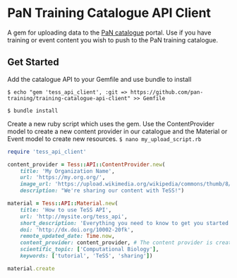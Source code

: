 # PaN Training Catalogue API Client
A gem for uploading data to the [PaN catalogue](https://pan-training.hzdr.de) portal. Use if you have training or event content you wish to push to the PaN training catalogue.

## Get Started
Add the catalogue API to your Gemfile and use bundle to install

`$ echo "gem 'tess_api_client', :git => https://github.com/pan-training/training-catalogue-api-client" >> Gemfile`

`$ bundle install` 

Create a new ruby script which uses the gem. Use the ContentProvider model to create a new content provider in our catalogue and the Material or Event model to create new resources. 
`$ nano my_upload_script.rb`

```ruby
require 'tess_api_client'

content_provider = Tess::API::ContentProvider.new(
    title: 'My Organization Name',
    url: 'https://my.org.org/',
    image_url: 'https://upload.wikimedia.org/wikipedia/commons/thumb/8/85/Smiley.svg/2000px-Smiley.svg.png',
    description: "We're sharing our content with TeSS!")

material = Tess::API::Material.new(
    title: 'How to use TeSS API',
    url: 'http://mysite.org/tess_api',
    short_description: 'Everything you need to know to get you started using the TeSS API',
    doi: 'http://dx.doi.org/10002-20fk',
    remote_updated_date: Time.now,
    content_provider: content_provider, # The content provider is created if needed when the material is created.
    scientific_topic: ['Computational Biology'],
    keywords: ['tutorial', 'TeSS', 'sharing'])

material.create
```
